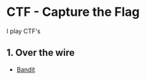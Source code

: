 # CTF - Capture the Flag
I play CTF's

## 1. Over the wire 
<ul>
<li> <a href=https://github.com/Aravindhyox/CTF/blob/main/Over-the-wire/Bandit.md>Bandit</a> </li>
</ul>

